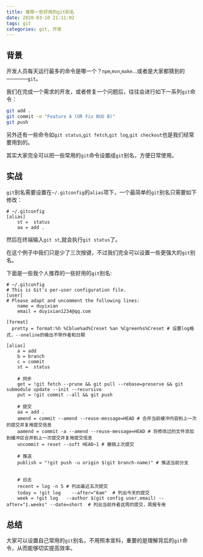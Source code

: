```yaml
---
title: 推荐一些好用的git别名
date: 2020-03-10 21:11:02
tags: git
categories: git, 开发
---
```


## 背景

开发人员每天运行最多的命令是哪一个？`npm`,`mvn`,`make`...或者是大家都猜到的————`git`。

我们在完成一个需求的开发，或者修复一个问题后，往往会进行如下一系列`git`命令：

```bash
git add .
git commit -m "Feature A (OR Fix BUG B)"
git push
```

另外还有一些命令如`git status`,`git fetch`,`git log`,`git checkout`也是我们经常要用到的。

其实大家完全可以把一些常用的`git`命令设置成`git`别名，方便日常使用。

<!-- more -->

## 实战

`git`别名需要设置在`~/.gitconfig`的`alias`项下，一个最简单的`git`别名只需要如下修改：

```Properties
# ~/.gitconfig
[alias]
    st =  status
    aa = add .
```
然后在终端输入`git st`,就会执行`git status`了。

在这个例子中我们只是少了三次按键，不过我们完全可以设置一些更强大的`git`别名。

下面是一些我个人推荐的一些好用的`git`别名:

```properties
# ~/.gitconfig
# This is Git's per-user configuration file.
[user]
# Please adapt and uncomment the following lines:
    name = duyixian
    email = duyixian1234@qq.com

[format]
  pretty = format:%h %Cblue%ad%Creset %an %Cgreen%s%Creset # 设置log格式，--oneline的输出不带作者和日期

[alias]
    a = add
    b = branch
    c = commit
    st =  status

    # 同步
    get = !git fetch --prune && git pull --rebase=preserve && git submodule update --init --recursive
    put = !git commit --all && git push

    # 提交
    aa = add .
    amend = commit --amend --reuse-message=HEAD # 合并当前缓冲内容到上一次的提交并复用提交信息
    aamend = commit -a --amend --reuse-message=HEAD # 将修改过的文件添加到缓冲区合并到上一次提交并复用提交信息
    uncommit = reset --soft HEAD~1 # 撤销上次提交

    # 推送
    publish = "!git push -u origin $(git branch-name)" # 推送当前分支


    # 日志
    recent = log -n 5 # 列出最近五次提交
    today = !git log    --after="6am"  # 列出今天的提交
    week = !git log   --author $(git config user.email) --after="1.weeks" --date=short  # 列出当前作者这周的提交，周报专用
```

## 总结

大家可以设置自己常用的`git`别名，不用照本宣科，重要的是理解背后的`git`命令，从而能够切实提高效率。